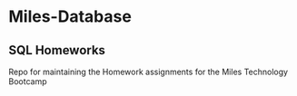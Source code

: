 # Miles-Database

## SQL Homeworks

Repo for maintaining the Homework assignments for the Miles Technology Bootcamp
